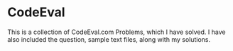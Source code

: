 CodeEval
========

This is a collection of CodeEval.com Problems, which I have solved.
I have also included the question, sample text files, along with my solutions.

